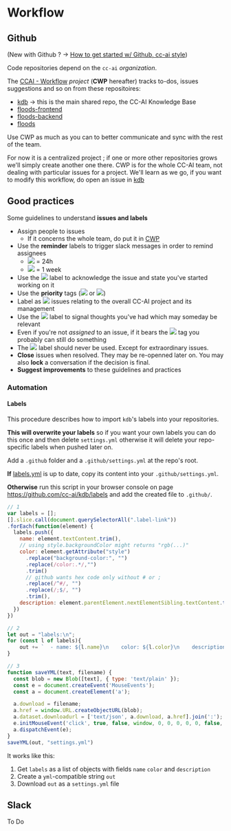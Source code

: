 # Workflow

## Github

(New with Github ? -> [How to get started w/ Github, cc-ai style](/workflow/gettingstarted.md))

Code repositories depend on the `cc-ai` *organization*.

The [CCAI - Workflow](https://github.com/orgs/cc-ai/projects/1) *project* (**CWP** hereafter) tracks to-dos, issues suggestions and so on from these repositoires:

* [kdb](https://github.com/cc-ai/kdb) -> this is the main shared repo, the CC-AI Knowledge Base
* [floods-frontend](https://github.com/cc-ai/floods-frontend)
* [floods-backend](https://github.com/cc-ai/floods-backend)
* [floods](https://github.com/cc-ai/floods)

Use CWP as much as you can to better communicate and sync with the rest of the team.

For now it is a centralized project ; if one or more other repositories grows we'll simply create another one there. CWP is for the whole CC-AI team, not dealing with particular issues for a project. We'll learn as we go, if you want to modify this workflow, do open an issue in [kdb](https://github.com/cc-ai/kdb)

## Good practices

Some guidelines to understand **issues and labels**

* Assign people to issues
  * If it concerns the whole team, do put it in [CWP](https://github.com/orgs/cc-ai/projects/2)
* Use the **reminder** labels to trigger slack messages in order to remind assignees 
  * ![][reminder (short)] = 24h
  * ![][reminder (long)] = 1 week
* Use the ![][work in progress] label to acknowledge the issue and state you've started working on it
* Use the **priority** tags (![][high priority] or ![][low priority])
* Label as ![][meta] issues relating to the overall CC-AI project and its management
* Use the ![][keep in mind] label to signal thoughts you've had which may someday be relevant
* Even if you're not *assigned* to an issue, if it bears the ![][good first issue] tag you probably can still do something
* The ![][critical] label should never be used. Except for extraordinary issues.
* **Close** issues when resolved. They may be re-openned later on. You may also **lock** a conversation if the decision is final.
* **Suggest improvements** to these guidelines and practices

### Automation

#### Labels

This procedure describes how to import `kdb`'s labels into your repositories. 

**This will overwrite your labels** so if you want your own labels you can do this once and then delete `settings.yml` otherwise it will delete your repo-specific labels when pushed later on.

Add a `.github` folder and a `.github/settings.yml` at the repo's root. 

**If** [labels.yml](labels.yml) is up to date, copy its content into your `.github/settings.yml`. 

**Otherwise** run this script in your browser console on page https://github.com/cc-ai/kdb/labels and add the created file to `.github/`. 

```javascript
// 1
var labels = [];
[].slice.call(document.querySelectorAll(".label-link"))
.forEach(function(element) {
  labels.push({
    name: element.textContent.trim(),
    // using style.backgroundColor might returns "rgb(...)"
    color: element.getAttribute("style")
      .replace("background-color:", "")
      .replace(/color:.*/,"")
      .trim()
      // github wants hex code only without # or ;
      .replace(/^#/, "")
      .replace(/;$/, "")
      .trim(),
    description: element.parentElement.nextElementSibling.textContent.trim()
  })
})

// 2
let out = "labels:\n";
for (const l of labels){
    out += `  - name: ${l.name}\n    color: ${l.color}\n    description: ${l.description || '""'}\n`;
}

// 3
function saveYML(text, filename) {
  const blob = new Blob([text], { type: 'text/plain' });
  const e = document.createEvent('MouseEvents');
  const a = document.createElement('a');

  a.download = filename;
  a.href = window.URL.createObjectURL(blob);
  a.dataset.downloadurl = ['text/json', a.download, a.href].join(':');
  e.initMouseEvent('click', true, false, window, 0, 0, 0, 0, 0, false, false, false, false, 0, null);
  a.dispatchEvent(e);
}
saveYML(out, "settings.yml")
```

It works like this:

1. Get `labels` as a list of objects with fields `name` `color` and `description`
2. Create a `yml`-compatible string `out`
3. Download `out` as a `settings.yml` file

## Slack

To Do



[bug]: https://img.shields.io/badge/bug-d73a4a.svg
[critical]: https://img.shields.io/badge/critical-FF0000.svg
[duplicate]: https://img.shields.io/badge/duplicate-cfd3d7.svg
[enhancement]: https://img.shields.io/badge/enhancement-a2eeef.svg
[good first issue]: https://img.shields.io/badge/good%20first%20issue-7057ff.svg
[help wanted]: https://img.shields.io/badge/help%20wanted-008672.svg
[high priority]: https://img.shields.io/badge/high%20priority-16f9c1.svg
[invalid]: https://img.shields.io/badge/invalid-e4e669.svg
[keep in mind]: https://img.shields.io/badge/keep%20in%20mind-c0cef7.svg
[low priority]: https://img.shields.io/badge/low%20priority-efff8c.svg
[meta]: https://img.shields.io/badge/meta-202ea5.svg
[question]: https://img.shields.io/badge/question-d876e3.svg
[reminder (long)]: https://img.shields.io/badge/reminder%20(long)-fc9fc7.svg
[reminder (short)]: https://img.shields.io/badge/reminder%20(short)-e466ab.svg
[wontfix]: https://img.shields.io/badge/wontfix-ffffff.svg
[work in progress]: https://img.shields.io/badge/work%20in%20progress-ababab.svg